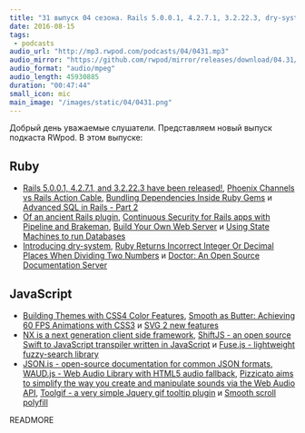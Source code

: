 ```yaml
---
title: "31 выпуск 04 сезона. Rails 5.0.0.1, 4.2.7.1, 3.2.22.3, dry-system, SVG 2 new features, ShiftJS, JSON.is, WAUD.js и прочее"
date: 2016-08-15
tags:
 - podcasts
audio_url: "http://mp3.rwpod.com/podcasts/04/0431.mp3"
audio_mirror: "https://github.com/rwpod/mirror/releases/download/04.31/0431.mp3"
audio_format: "audio/mpeg"
audio_length: 45930885
duration: "00:47:44"
small_icon: mic
main_image: "/images/static/04/0431.png"
---
```


Добрый день уважаемые слушатели. Представляем новый выпуск подкаста RWpod. В этом выпуске:

## Ruby

 - [Rails 5.0.0.1, 4.2.7.1, and 3.2.22.3 have been released!](http://weblog.rubyonrails.org/2016/8/11/Rails-5-0-0-1-4-2-7-2-and-3-2-22-3-have-been-released/), [Phoenix Channels vs Rails Action Cable](https://dockyard.com/blog/2016/08/09/phoenix-channels-vs-rails-action-cable), [Bundling Dependencies Inside Ruby Gems](http://blog.presidentbeef.com/blog/2016/08/09/bundling-gem-dependencies-inside-ruby-gems/) и [Advanced SQL in Rails - Part 2](http://brewhouse.io/2016/08/12/sql-in-rails-part2.html)
 - [Of an ancient Rails plugin](http://zzak.io/log/2016-08-09-of-an-ancient-rails-plugin.html), [Continuous Security for Rails apps with Pipeline and Brakeman](https://jenkins.io/blog/2016/08/10/rails-cd-with-pipeline/), [Build Your Own Web Server](http://www.blackbytes.info/2016/08/build-your-own-web-server/) и [Using State Machines to run Databases](https://www.citusdata.com/blog/2016/08/12/state-machines-to-run-databases/)
 - [Introducing dry-system](http://dry-rb.org/news/2016/08/15/introducing-dry-system/), [Ruby Returns Incorrect Integer Or Decimal Places When Dividing Two Numbers](https://solidfoundationwebdev.com/blog/posts/ruby-returns-incorrect-integer-or-decimal-places-when-dividing-two-numbers) и [Doctor: An Open Source Documentation Server](https://blog.minio.io/doctor-an-open-source-documentation-server-41d86d756f15)

## JavaScript

 - [Building Themes with CSS4 Color Features](https://cloudfour.com/thinks/building-themes-with-css4-color-features/), [Smooth as Butter: Achieving 60 FPS Animations with CSS3](https://medium.com/outsystems-experts/how-to-achieve-60-fps-animations-with-css3-db7b98610108) и [SVG 2 new features](https://github.com/w3c/svgwg/wiki/SVG-2-new-features)
 - [NX is a next generation client side framework](http://nx-framework.com/), [ShiftJS - an open source Swift to JavaScript transpiler written in JavaScript](http://www.shiftjs.com/) и [Fuse.js - lightweight fuzzy-search library](http://fusejs.io/)
 - [JSON.is - open-source documentation for common JSON formats](http://json.is/), [WAUD.js - Web Audio Library with HTML5 audio fallback](http://www.waudjs.com/), [Pizzicato aims to simplify the way you create and manipulate sounds via the Web Audio API](https://alemangui.github.io/pizzicato/), [Toolgif - a very simple Jquery gif tooltip plugin](https://mburakerman.github.io/toolgif/) и [Smooth scroll polyfill](http://iamdustan.com/smoothscroll/)


READMORE
